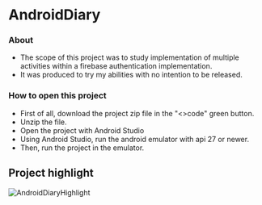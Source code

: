 # AndroidDiary

### About
- The scope of this project was to study implementation of multiple activities within a firebase authentication implementation.
- It was produced to try my abilities with no intention to be released.

### How to open this project
- First of all, download the project zip file in the "<>code" green button.
- Unzip the file.
- Open the project with Android Studio
- Using Android Studio, run the android emulator with api 27 or newer.
- Then, run the project in the emulator.

## Project highlight
![AndroidDiaryHighlight](https://user-images.githubusercontent.com/107259505/215920325-36a2aaa1-ac68-4d16-9ff9-118b9192e361.PNG)
